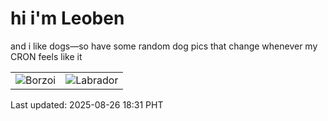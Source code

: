 # hi i'm Leoben

and i like dogs—so have some random dog pics that change whenever my CRON feels like it

|  |  |
|--------|----------|
| ![Borzoi](https://random-dog-vercel.vercel.app/api/random-borzoi?v=1756204287) | ![Labrador](https://random-dog-vercel.vercel.app/api/random-labrador?v=1756204287) |

Last updated: 2025-08-26 18:31 PHT
